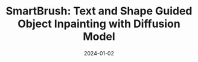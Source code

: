 ---
layout: seminar-post
title: 'SmartBrush: Text and Shape Guided Object Inpainting with Diffusion Model'
subtitle: ''
categories: Computer Vision
tags: ['Image Inpainting']
date: 2024-01-02
pdf_url: 'https://drive.google.com/file/d/13DSTdu6GQcnu-7fsY0hxPqIG0LNLnbDL/preview'
---